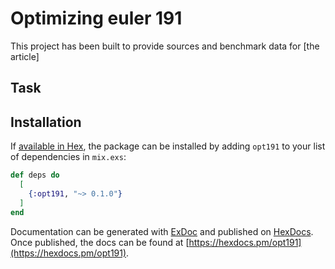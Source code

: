 # Optimizing euler 191

This project has been built to provide sources and benchmark data for [the article]


## Task






## Installation

If [available in Hex](https://hex.pm/docs/publish), the package can be installed
by adding `opt191` to your list of dependencies in `mix.exs`:

```elixir
def deps do
  [
    {:opt191, "~> 0.1.0"}
  ]
end
```

Documentation can be generated with [ExDoc](https://github.com/elixir-lang/ex_doc)
and published on [HexDocs](https://hexdocs.pm). Once published, the docs can
be found at [https://hexdocs.pm/opt191](https://hexdocs.pm/opt191).

